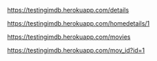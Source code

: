 https://testingimdb.herokuapp.com/details

https://testingimdb.herokuapp.com/homedetails/1

https://testingimdb.herokuapp.com/movies

https://testingimdb.herokuapp.com/mov_id?id=1
